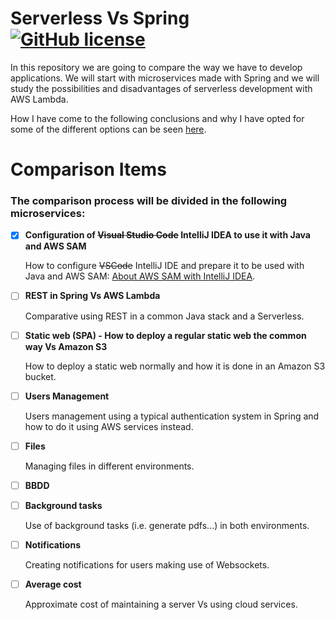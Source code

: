 # Serverless Vs Spring [![GitHub license](https://img.shields.io/github/license/codeurjc-students/2019-ServerlessVsSpring)](https://github.com/codeurjc-students/2019-ServerlessVsSpring/blob/master/LICENSE)
In this repository we are going to compare the way we have to develop applications. We will start with microservices made with Spring and we will study the possibilities and disadvantages of serverless development with AWS Lambda.

How I have come to the following conclusions and why I have opted for some of the different options can be seen [here](https://medium.com/serverlessvsspring).

# Comparison Items
### The comparison process will be divided in the following microservices:

- [x] **Configuration of ~~Visual Studio Code~~ IntelliJ IDEA to use it with Java and AWS SAM**

  How to configure ~~VSCode~~ IntelliJ IDE and prepare it to be used with Java and AWS SAM: [About AWS SAM with IntelliJ IDEA](sections/IntelliJ-AWS-SAM-Java).
        
- [ ] **REST in Spring Vs AWS Lambda**

  Comparative using REST in a common Java stack and a Serverless.

- [ ] **Static web (SPA) - How to deploy a regular static web the common way Vs Amazon S3**

  How to deploy a static web normally and how it is done in an Amazon S3 bucket.
  
- [ ] **Users Management**

  Users management using a typical authentication system in Spring and how to do it using AWS services instead.

- [ ] **Files**

  Managing files in different environments.

- [ ] **BBDD**

- [ ] **Background tasks**

  Use of background tasks (i.e. generate pdfs...) in both environments.

- [ ] **Notifications**

  Creating notifications for users making use of Websockets.

- [ ] **Average cost**

  Approximate cost of maintaining a server Vs using cloud services.

